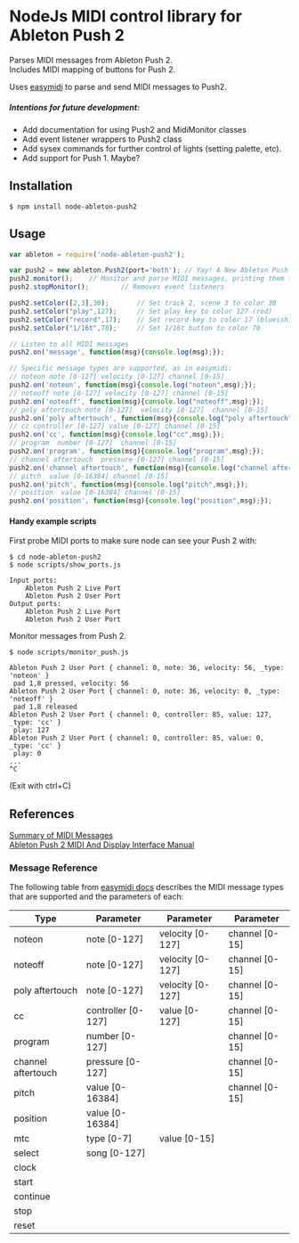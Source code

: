 # NodeJs MIDI control library for Ableton Push 2

Parses MIDI messages from Ableton Push 2.  
Includes MIDI mapping of buttons for Push 2.


Uses [easymidi](https://github.com/dinchak/node-easymidi) to parse and send MIDI messages to Push2.

##### Intentions for future development:
- Add documentation for using Push2 and MidiMonitor classes
- Add event listener wrappers to Push2 class
- Add sysex commands for further control of lights (setting palette, etc).
- Add support for Push 1. Maybe?

## Installation

```
$ npm install node-ableton-push2
```

## Usage

```javascript
var ableton = require('node-ableton-push2');

var push2 = new ableton.Push2(port='both'); // Yay! A New Ableton Push 2!!
push2.monitor(); 	// Monitor and parse MIDI messages, printing them to console.log
push2.stopMonitor(); 		// Removes event listeners

push2.setColor([2,3],30); 		// Set track 2, scene 3 to color 30
push2.setColor("play",127); 	// Set play key to color 127 (red)
push2.setColor("record",17); 	// Set record key to color 17 (blueish)
push2.setColor("1/16t",70); 	// Set 1/16t button to color 70

// Listen to all MIDI messages
push2.on('message', function(msg){console.log(msg);});

// Specific message types are supported, as in easymidi:
// noteon note [0-127] velocity [0-127] channel [0-15]
push2.on('noteon', function(msg){console.log("noteon",msg);});  
// noteoff note [0-127] velocity [0-127] channel [0-15]
push2.on('noteoff', function(msg){console.log("noteoff",msg);});
// poly aftertouch note [0-127]  velocity [0-127]  channel [0-15]
push2.on('poly aftertouch', function(msg){console.log("poly aftertouch",msg);});
// cc controller [0-127] value [0-127] channel [0-15]
push2.on('cc', function(msg){console.log("cc",msg);});
// program  number [0-127]  channel [0-15]
push2.on('program', function(msg){console.log("program",msg);});
// channel aftertouch  pressure [0-127] channel [0-15]
push2.on('channel aftertouch', function(msg){console.log("channel aftertouch",msg);});
// pitch  value [0-16384] channel [0-15]
push2.on('pitch', function(msg){console.log("pitch",msg);});
// position  value [0-16384] channel [0-15]
push2.on('position', function(msg){console.log("position",msg);});
```

#### Handy example scripts
First probe MIDI ports to make sure node can see your Push 2 with:
```
$ cd node-ableton-push2
$ node scripts/show_ports.js

Input ports:
	Ableton Push 2 Live Port
	Ableton Push 2 User Port
Output ports:
	Ableton Push 2 Live Port
	Ableton Push 2 User Port
```

Monitor messages from Push 2.
```
$ node scripts/monitor_push.js

Ableton Push 2 User Port { channel: 0, note: 36, velocity: 56, _type: 'noteon' }
 pad 1,8 pressed, velocity: 56
Ableton Push 2 User Port { channel: 0, note: 36, velocity: 0, _type: 'noteoff' }
 pad 1,8 released
Ableton Push 2 User Port { channel: 0, controller: 85, value: 127, _type: 'cc' }
 play: 127
Ableton Push 2 User Port { channel: 0, controller: 85, value: 0, _type: 'cc' }
 play: 0
...
^C
```  
(Exit with ctrl+C)


## References

[Summary of MIDI Messages](https://www.midi.org/specifications/item/table-1-summary-of-midi-message)  
[Ableton Push 2 MIDI And Display Interface Manual](https://github.com/Ableton/push-interface/blob/master/doc/AbletonPush2MIDIDisplayInterface.asc)  



### Message Reference
The following table from [easymidi docs](https://github.com/dinchak/node-easymidi/blob/master/README.md) describes the MIDI message types that are supported and the parameters of each:

| Type               | Parameter          | Parameter        | Parameter      |
|--------------------|--------------------|------------------|----------------|
| noteon             | note [0-127]       | velocity [0-127] | channel [0-15] |
| noteoff            | note [0-127]       | velocity [0-127] | channel [0-15] |
| poly aftertouch    | note [0-127]       | velocity [0-127] | channel [0-15] |
| cc                 | controller [0-127] | value [0-127]    | channel [0-15] |
| program            | number [0-127]     |                  | channel [0-15] |
| channel aftertouch | pressure [0-127]   |                  | channel [0-15] |
| pitch              | value [0-16384]    |                  | channel [0-15] |
| position           | value [0-16384]    |                  |                |
| mtc                | type [0-7]         | value [0-15]     |                |
| select             | song [0-127]       |                  |                |
| clock              |                    |                  |                |
| start              |                    |                  |                |
| continue           |                    |                  |                |
| stop               |                    |                  |                |
| reset              |                    |                  |                |
